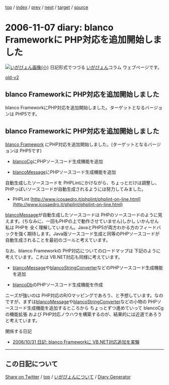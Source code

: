 [top](../index.html) 
 / [index](index.html) 
 / [prev](ig061106.html) 
 / [next](ig061108.html) 
 / [target](https://igapyon.github.io/diary/2006/ig061107.html) 
 / [source](https://github.com/igapyon/diary/blob/gh-pages/2006/ig061107.html.src.md) 

2006-11-07 diary: blanco Frameworkに PHP対応を追加開始しました
=====================================================================================================
[![いがぴょん画像(小)](https://igapyon.github.io/diary/images/iga200306s.jpg "いがぴょん")](https://igapyon.github.io/diary/memo/memoigapyon.html) 日記形式でつづる [いがぴょん](https://igapyon.github.io/diary/memo/memoigapyon.html)コラム ウェブページです。

[old-v2](ig061107-orig.html)

## blanco Frameworkに PHP対応を追加開始しました

blanco FrameworkにPHP対応を追加開始しました。ターゲットとなるバージョンは PHP5です。


## blanco Frameworkに PHP対応を追加開始しました

[blanco Framework](http://www.igapyon.jp/blanco/blanco.ja.html) にPHP対応を追加開始しました。(ターゲットとなるバージョンは PHP5です)

* [blancoCg](http://www.igapyon.jp/blanco/blancocg.html)にPHPソースコード生成機能を追加
  
* [blancoMessage](http://www.igapyon.jp/blanco/blancomessage.html)にPHPソースコード生成機能を追加

自動生成したソースコードを PHPLintにかけながら、ちょっとだけは調整し、PHPっぽいソースコードが自動生成されるようには努力してみました。

* PHPLint
  [http://www.icosaedro.it/phplint/phplint-on-line.html](http://www.icosaedro.it/phplint/phplint-on-line.html)

[blancoMessage](http://www.igapyon.jp/blanco/blancomessage.html)が自動生成したソースコードは PHPのソースコードのように見えます。(ちなみに、一回もPHPの上で動作させていません)しかし いかんせん 私は PHPを 全く理解していません。JavaとPHP5が両方わかる方のフィードバックを強く期待します。Java版ソースコード生成と同等のPHPソースコードが自動生成されることを最初のゴールと考えています。

なお、blanco Frameworkの PHP対応についてのロードマップは 下記のように考えています。これは VB.NET対応も同様に考えています。

* [blancoMessage](http://www.igapyon.jp/blanco/blancomessage.html)や[blancoStringConverter](http://www.igapyon.jp/blanco/blancostringconverter.html)などのPHPソースコード生成機能を追加
  
* [blancoDb](http://www.igapyon.jp/blanco/blancodb.html)のPHPソースコード生成機能を作成

ニーズが強いのは PHP対応のR/Oマッピングであろう、と予想しています。なのですが、まずは[blancoMessage](http://www.igapyon.jp/blanco/blancomessage.html)や[blancoStringConverter](http://www.igapyon.jp/blanco/blancostringconverter.html)などの小物の
PHPソースコード生成機能を追加するところから ちょっとずつ進めていって blancoCgの機能拡張 および PHP対応ノウハウを構築するのが、結果的には近道であろうと考えています。

関係する日記

* [2006/10/31 日記: blanco Frameworkに VB.NET対応追加を実験](ig061031.html)


----------------------------------------------------------------------------------------------------

## この日記について

[Share on Twitter](https://twitter.com/intent/tweet?hashtags=igapyon%2Cdiary%2C%E3%81%84%E3%81%8C%E3%81%B4%E3%82%87%E3%82%93&text=blanco+Framework%E3%81%AB+PHP%E5%AF%BE%E5%BF%9C%E3%82%92%E8%BF%BD%E5%8A%A0%E9%96%8B%E5%A7%8B%E3%81%97%E3%81%BE%E3%81%97%E3%81%9F&url=https%3A%2F%2Figapyon.github.io%2Fdiary%2F2006%2Fig061107.html) / [top](../index.html) / [いがぴょんについて](https://igapyon.github.io/diary/memo/memoigapyon.html) / [Diary Generator](https://github.com/igapyon/igapyonv3)
